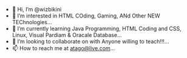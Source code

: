 - 👋 Hi, I’m @wizbikini
- 👀 I’m interested in HTML COding, Gaming, ANd Other NEW TEChnologies...
- 🌱 I’m currently learning Java Programming, HTML Coding and CSS, Linux, Visual Pardiam & Oracale Database...
- 💞️ I’m looking to collaborate on with Anyone willing to teach!!!...
- 📫 How to reach me at atago@live.com...

<!---
wizbikini/wizbikini is a ✨ special ✨ repository because its `README.md` (this file) appears on your GitHub profile.
You can click the Preview link to take a look at your changes.
--->
